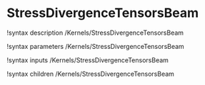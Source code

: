 # StressDivergenceTensorsBeam
!syntax description /Kernels/StressDivergenceTensorsBeam

!syntax parameters /Kernels/StressDivergenceTensorsBeam

!syntax inputs /Kernels/StressDivergenceTensorsBeam

!syntax children /Kernels/StressDivergenceTensorsBeam
